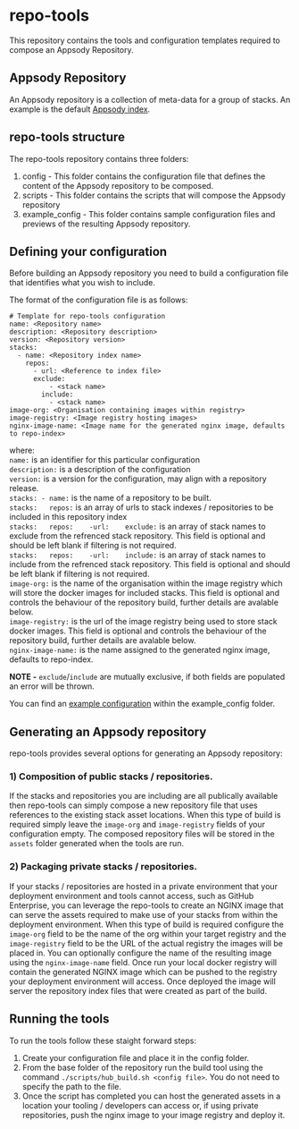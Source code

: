 # repo-tools
This repository contains the tools and configuration templates required to compose an Appsody Repository.

## Appsody Repository
An Appsody repository is a collection of meta-data for a group of stacks. An example is the default [Appsody index](https://github.com/appsody/stacks/releases/latest/download/incubator-index.yaml).

## repo-tools structure
The repo-tools repository contains three folders:
1) config - This folder contains the configuration file that defines the content of the Appsody repository to be composed.
2) scripts - This folder contains the scripts that will compose the Appsody repository
3) example_config - This folder contains sample configuration files and previews of the resulting Appsody repository.


## Defining your configuration
Before building an Appsody repository you need to build a configuration file that identifies what you wish to include.

The format of the configuration file is as follows:

```
# Template for repo-tools configuration
name: <Repository name>
description: <Repository description> 
version: <Repository version>
stacks:
  - name: <Repository index name>
    repos:
      - url: <Reference to index file>
      exclude:
          - <stack name>
        include:
          - <stack name>
image-org: <Organisation containing images within registry>
image-registry: <Image registry hosting images>
nginx-image-name: <Image name for the generated nginx image, defaults to repo-index>
```
where:  
`name:` is an identifier for this particular configuration  
`description:` is a description of the configuration  
`version:` is a version for the configuration, may align with a repository release.  
`stacks: - name:` is the name of a repository to be built.  
`stacks:   repos:` is an array of urls to stack indexes / repositories to be included in this repository index  
`stacks:   repos:    -url:    exclude:` is an array of stack names to exclude from the refrenced stack repository. This field is optional and should be left blank if filtering is not required.  
`stacks:   repos:    -url:    include:` is an array of stack names to include from the refrenced stack repository. This field is optional and should be left blank if filtering is not required.  
`image-org:` is the name of the organisation within the image registry which will store the docker images for included stacks. This field is optional and controls the behaviour of the repository build, further details are avalable below.  
`image-registry:` is the url of the image registry being used to store stack docker images. This field is optional and controls the behaviour of the repository build, further details are avalable below.  
`nginx-image-name:` is the name assigned to the generated nginx image, defaults to repo-index.   

**NOTE -** `exclude`/`include` are mutually exclusive, if both fields are populated an error will be thrown.

You can find an [example configuration](https://github.com/appsody/repo-tools/blob/master/example_config/example_repo_config.yaml) within the example_config folder.

## Generating an Appsody repository
repo-tools provides several options for generating an Appsody repository:

### 1) Composition of public stacks / repositories.
If the stacks and repositories you are including are all publically available then repo-tools can simply compose a new repository file that uses references to the existing stack asset locations. When this type of build is required simply leave the `image-org` and `image-registry` fields of your configuration empty. The composed repository files will be stored in the `assets` folder generated when the tools are run.

### 2) Packaging private stacks / repositories.
If your stacks / repositories are hosted in a private environment that your deployment environment and tools cannot access, such as GitHub Enterprise,  you can leverage the repo-tools to create an NGINX image that can serve the assets required to make use of your stacks from within the deployment environment. When this type of build is required configure the `image-org` field to be the name of the org within your target registry and the `image-registry` field to be the URL of the actual registry the images will be placed in. You can optionally configure the name of the resulting image using the `nginx-image-name` field. Once run your local docker registry will contain the generated NGINX image which can be pushed to the registry your deployment environment will access. Once deployed the image will server the repository index files that were created as part of the build.

## Running the tools

To run the tools follow these staight forward steps:

1) Create your configuration file and place it in the config folder.
2) From the base folder of the repository run the build tool using the command `./scripts/hub_build.sh <config file>`. You do not need to specify the path to the file.
3) Once the script has completed you can host the generated assets in a location your tooling / developers can access or, if using private repositories, push the nginx image to your image registry and deploy it.